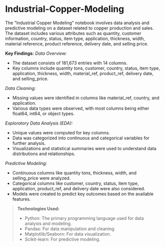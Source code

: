 # Industrial-Copper-Modeling

The "Industrial Copper Modeling" notebook involves data analysis and predictive modeling on a dataset related to copper production and sales. The dataset includes various attributes such as quantity, customer information, country, status, item type, application, thickness, width, material reference, product reference, delivery date, and selling price.

**Key Findings:**
*Data Overview:*

* The dataset consists of 181,673 entries with 14 columns.
* Key columns include quantity tons, customer, country, status, item type, application, thickness, width, material_ref, product_ref, delivery date, and selling_price.

*Data Cleaning:*

* Missing values were identified in columns like material_ref, country, and application.
* Various data types were observed, with most columns being either float64, int64, or object types.

*Exploratory Data Analysis (EDA):*

* Unique values were computed for key columns.
* Data was categorized into continuous and categorical variables for further analysis.
* Visualizations and statistical summaries were used to understand data distributions and relationships.
  
*Predictive Modeling:*

* Continuous columns like quantity tons, thickness, width, and selling_price were analyzed.
* Categorical columns like customer, country, status, item type, application, product_ref, and delivery date were also considered.
* Models were created to predict key outcomes based on the available features.

> **Technologies Used:**
> * Python: The primary programming language used for data analysis and modeling.
> * Pandas: For data manipulation and cleaning.
> * Matplotlib/Seaborn: For data visualization.
> * Scikit-learn: For predictive modeling.
